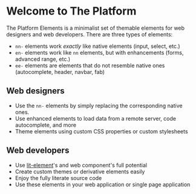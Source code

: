 # Welcome to The Platform

The Platform Elements is a minimalist set of themable elements for web designers and web developers.
There are three types of elements:

* `nn-` elements work _exactly_ like native elements (input, select, etc.)
* `en-` elements work like `nn` elements, but with enhancements (forms, advanced range, etc.)
* `ee-` elements are elements that do not resemble native ones (autocomplete, header, navbar, fab)

## Web designers

* Use the `nn-` elements by simply replacing the corresponding native ones.
* Use enhanced elements to load data from a remote server, code autocomplete, and more
* Theme elements using custom CSS properties or custom stylesheets

## Web developers

* Use [lit-element]()'s and web component's full potential
* Create custom themes or derivative elements easily
* Enjoy the fully literate source code
* Use these elements in your web application or single page application
